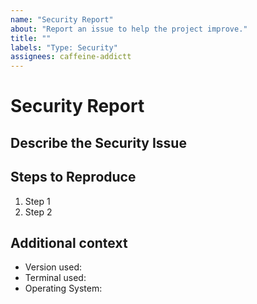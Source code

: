 ```yaml
---
name: "Security Report"
about: "Report an issue to help the project improve."
title: ""
labels: "Type: Security"
assignees: caffeine-addictt
---
```


<!--
Oh, hi there! 😄

To expedite issue processing, please search open and
closed issues before submitting a new one.

===== READ CAREFULLY =====

If this security report includes PII (Personally Identifiable Information)
or SPII (Sensitive Personal Identifiable Information), please do not post it
here and directly contact the developer.
-->

# Security Report

## Describe the Security Issue

<!--
A clear and concise description of the security issue
-->

## Steps to Reproduce

<!--
Provide a link to a live example,
or an unambiguous set of steps to reproduce this bug.
-->

1. Step 1
2. Step 2

## Additional context

<!--
Include as many relevant details about the environment you experienced the bug in
-->

- Version used:
- Terminal used:
- Operating System:
